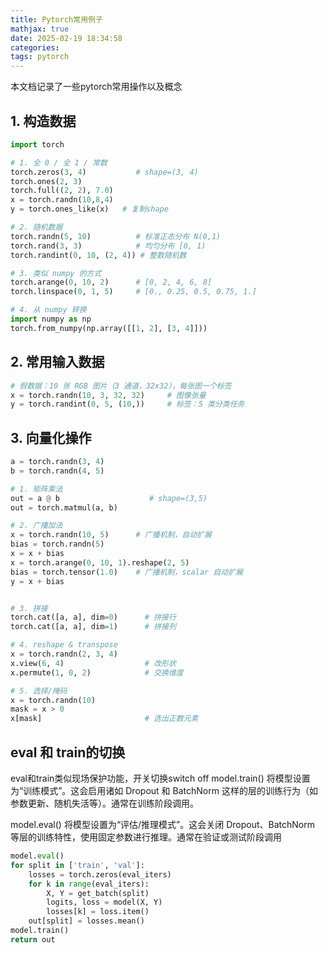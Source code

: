 ```yaml
---
title: Pytorch常用例子
mathjax: true
date: 2025-02-19 18:34:58
categories:
tags: pytorch
---
```


本文档记录了一些pytorch常用操作以及概念

<!-- more -->

## 1. 构造数据

```python
import torch

# 1. 全 0 / 全 1 / 常数
torch.zeros(3, 4)           # shape=(3, 4)
torch.ones(2, 3)
torch.full((2, 2), 7.0)
x = torch.randn(10,8,4)
y = torch.ones_like(x)   # 复制shape

# 2. 随机数据
torch.randn(5, 10)          # 标准正态分布 N(0,1)
torch.rand(3, 3)            # 均匀分布 [0, 1)
torch.randint(0, 10, (2, 4)) # 整数随机数

# 3. 类似 numpy 的方式
torch.arange(0, 10, 2)      # [0, 2, 4, 6, 8]
torch.linspace(0, 1, 5)     # [0., 0.25, 0.5, 0.75, 1.]

# 4. 从 numpy 转换
import numpy as np
torch.from_numpy(np.array([[1, 2], [3, 4]]))
```

## 2. 常用输入数据

```python
# 假数据：10 张 RGB 图片（3 通道，32x32），每张图一个标签
x = torch.randn(10, 3, 32, 32)     # 图像张量
y = torch.randint(0, 5, (10,))     # 标签：5 类分类任务
```

## 3. 向量化操作

```python
a = torch.randn(3, 4)
b = torch.randn(4, 5)

# 1. 矩阵乘法
out = a @ b                    # shape=(3,5)
out = torch.matmul(a, b)

# 2. 广播加法
x = torch.randn(10, 5)      # 广播机制，自动扩展
bias = torch.randn(5)
x = x + bias                  
x = torch.arange(0, 10, 1).reshape(2, 5) 
bias = torch.tensor(1.0)    # 广播机制，scalar 自动扩展
y = x + bias


# 3. 拼接
torch.cat([a, a], dim=0)      # 拼接行
torch.cat([a, a], dim=1)      # 拼接列

# 4. reshape & transpose
x = torch.randn(2, 3, 4)
x.view(6, 4)                  # 改形状
x.permute(1, 0, 2)            # 交换维度

# 5. 选择/掩码
x = torch.randn(10)
mask = x > 0
x[mask]                       # 选出正数元素

```

## eval 和 train的切换
eval和train类似现场保护功能，开关切换switch off
model.train()
将模型设置为“训练模式”。这会启用诸如 Dropout 和 BatchNorm 这样的层的训练行为（如参数更新、随机失活等）。通常在训练阶段调用。

model.eval()
将模型设置为“评估/推理模式”。这会关闭 Dropout、BatchNorm 等层的训练特性，使用固定参数进行推理。通常在验证或测试阶段调用
```python
model.eval()
for split in ['train', 'val']:
    losses = torch.zeros(eval_iters)
    for k in range(eval_iters):
        X, Y = get_batch(split)
        logits, loss = model(X, Y)
        losses[k] = loss.item()
    out[split] = losses.mean()
model.train()
return out
```